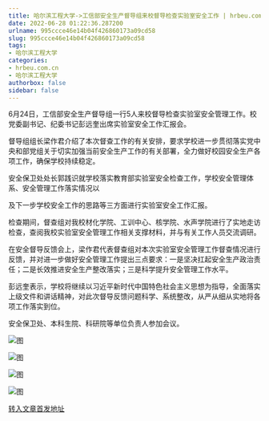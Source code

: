 ```yaml
---
title: 哈尔滨工程大学->工信部安全生产督导组来校督导检查实验室安全工作 | hrbeu.com.cn
date: 2022-06-28 01:22:36.287200
urlname: 995ccce46e14b04f426860173a09cd58
slug: 995ccce46e14b04f426860173a09cd58
tags: 
- 哈尔滨工程大学
categories:
- hrbeu.com.cn
- 哈尔滨工程大学
authorbox: false
sidebar: false
---
```

6月24日，工信部安全生产督导组一行5人来校督导检查实验室安全管理工作。校党委副书记、纪委书记彭远奎出席实验室安全工作汇报会。

督导组组长梁作君介绍了本次督查工作的有关安排，要求学校进一步贯彻落实党中央和部党组关于切实加强当前安全生产工作的有关部署，全力做好校园安全生产各项工作，确保学校持续稳定。

安全保卫处处长郭践识就学校落实教育部实验室安全检查工作，学校安全管理体系、安全管理工作落实情况以
<!--more-->
及下一步学校安全工作的思路等三方面进行实验室安全工作汇报。

检查期间，督查组对我校材化学院、工训中心、核学院、水声学院进行了实地走访检查，查阅我校实验室安全管理工作相关支撑材料，并与有关工作人员交流调研。

在安全督导反馈会上，梁作君代表督查组对本次实验室安全管理工作督查情况进行反馈，并对进一步做好安全管理工作提出三点要求：一是坚决扛起安全生产政治责任；二是长效推进安全生产整改落实；三是科学提升安全管理工作水平。

彭远奎表示，学校将继续以习近平新时代中国特色社会主义思想为指导，全面落实上级文件和讲话精神，对此次督导反馈问题科学、系统整改，从严从细从实地将各项工作落实到位。

安全保卫处、本科生院、科研院等单位负责人参加会议。

![图](http://gongxue.cn/__local/1/BE/B3/77D151AB2CE2CF3C1D3C42C2B11_67B61171_11365.jpg)

![图](http://gongxue.cn/__local/6/8C/80/3E24F588531B35FCB143D5FCD30_43ADEDCE_DA03.jpg)

![图](http://gongxue.cn/__local/1/16/AB/35A95BA1969C28C7538BDD13E88_B255F37E_1648D.jpg)

![图](http://gongxue.cn/__local/8/28/71/0C520D1E965943ECBAD27F9BF32_154FC7B0_18A87.jpg)

[转入文章首发地址](http://gongxue.cn/info/1141/72236.htm)